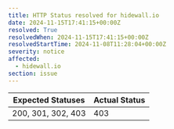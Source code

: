 ```yaml
---
title: HTTP Status resolved for hidewall.io
date: 2024-11-15T17:41:15+00:00Z
resolved: True
resolvedWhen: 2024-11-15T17:41:15+00:00Z
resolvedStartTime: 2024-11-08T11:28:04+00:00Z
severity: notice
affected:
  - hidewall.io
section: issue
---
```


| Expected Statuses | Actual Status  |
|-------------------|----------------|
| 200, 301, 302, 403 | 403 |
